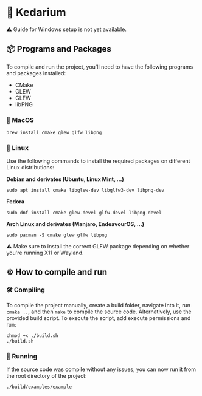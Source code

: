 # 🧪 Kedarium

⚠️ Guide for Windows setup is not yet available.

## 📦 Programs and Packages

To compile and run the project, you'll need to have the following programs and
packages installed:

- CMake
- GLEW
- GLFW
- libPNG

### 🍎 MacOS

```
brew install cmake glew glfw libpng
```

### 🐧 Linux

Use the following commands to install the required packages on different Linux
distributions:

**Debian and derivates (Ubuntu, Linux Mint, ...)**

```
sudo apt install cmake libglew-dev libglfw3-dev libpng-dev
```

**Fedora**

```
sudo dnf install cmake glew-devel glfw-devel libpng-devel
```

**Arch Linux and derivates (Manjaro, EndeavourOS, ...)**

```
sudo pacman -S cmake glew glfw libpng
```

⚠️ Make sure to install the correct GLFW package depending on whether you're running X11
or Wayland.

## ⚙️ How to compile and run

### 🛠️ Compiling

To compile the project manually, create a build folder, navigate into it, run `cmake ..`,
and then `make` to compile the source code. Alternatively, use the provided build script.
To execute the script, add execute permissions and run:

```
chmod +x ./build.sh
./build.sh
```

### 🚀 Running

If the source code was compile without any issues, you can now run it from the root
directory of the project:

```
./build/examples/example
```
